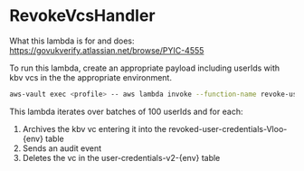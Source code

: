 # RevokeVcsHandler

What this lambda is for and does: https://govukverify.atlassian.net/browse/PYIC-4555

To run this lambda, create an appropriate payload including userIds with kbv vcs in the the appropriate environment.

```bash
aws-vault exec <profile> -- aws lambda invoke --function-name revoke-user-credentials-<env> --invocation-type RequestResponse --payload fileb://revokeVcsLambdaPayload.json response.json
```

This lambda iterates over batches of 100 userIds and for each:
1. Archives the kbv vc entering it into the revoked-user-credentials-Vloo-{env} table
2. Sends an audit event
3. Deletes the vc in the user-credentials-v2-{env} table
